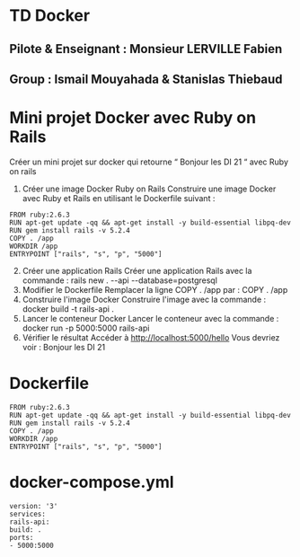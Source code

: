 
# TD Docker 
## Pilote & Enseignant : Monsieur LERVILLE Fabien

## Group : Ismail Mouyahada & Stanislas Thiebaud

 # Mini projet Docker avec Ruby on Rails

Créer un mini projet sur docker qui retourne “ Bonjour les DI 21 “ avec Ruby on rails

  1. Créer une image Docker Ruby on Rails
  Construire une image Docker avec Ruby et Rails en utilisant le Dockerfile suivant :

    FROM ruby:2.6.3
    RUN apt-get update -qq && apt-get install -y build-essential libpq-dev
    RUN gem install rails -v 5.2.4
    COPY . /app
    WORKDIR /app
    ENTRYPOINT ["rails", "s", "p", "5000"]

  2. Créer une application Rails
  Créer une application Rails avec la commande :
  rails new . --api --database=postgresql
  3. Modifier le Dockerfile
  Remplacer la ligne COPY . /app par :
  COPY . /app
  4. Construire l'image Docker
  Construire l'image avec la commande :
  docker build -t rails-api .
  5. Lancer le conteneur Docker
  Lancer le conteneur avec la commande :
  docker run -p 5000:5000 rails-api
  6. Vérifier le résultat
  Accéder à [http://localhost:5000/hello](http://localhost:5000/hello)
  Vous devriez voir :
  Bonjour les DI 21

# Dockerfile

    FROM ruby:2.6.3
    RUN apt-get update -qq && apt-get install -y build-essential libpq-dev
    RUN gem install rails -v 5.2.4
    COPY . /app
    WORKDIR /app
    ENTRYPOINT ["rails", "s", "p", "5000"]

# docker-compose.yml

    version: '3'
    services:
    rails-api:
    build: .
    ports:
    - 5000:5000

